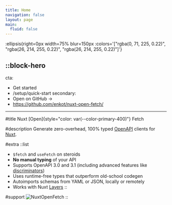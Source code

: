 ```yaml
---
title: Home
navigation: false
layout: page
main:
  fluid: false
---
```


:ellipsis{right=0px width=75% blur=150px :colors='["rgba(0, 71, 225, 0.22)", "rgba(26, 214, 255, 0.22)", "rgba(26, 214, 255, 0.22)"]'}

::block-hero
---
cta:
  - Get started
  - /setup/quick-start
secondary:
  - Open on GitHub →
  - https://github.com/enkot/nuxt-open-fetch/
---

#title
Nuxt [Open]{style="color: var(--color-primary-400)"} Fetch

#description
Generate zero-overhead, 100% typed [OpenAPI](https://www.openapis.org/) clients for [Nuxt](https://nuxt.com).

#extra
  ::list
  - `$fetch` and `useFetch` on steroids
  - **No manual typing** of your API
  - Supports OpenAPI 3.0 and 3.1 (including advanced features like [discriminators](https://spec.openapis.org/oas/v3.1.0#discriminator-object))
  - Uses runtime-free types that outperform old-school codegen
  - Autoimports schemas from YAML or JSON, locally or remotely
  - Works with Nuxt [Layers](https://nuxt.com/docs/getting-started/layers)
  ::

#support
  ![NuxtOpenFetch](/preview.webp)
::
